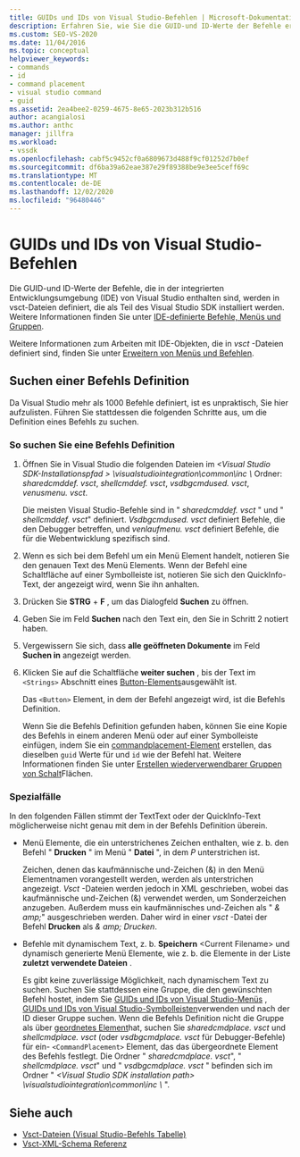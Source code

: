```yaml
---
title: GUIDs und IDs von Visual Studio-Befehlen | Microsoft-Dokumentation
description: Erfahren Sie, wie Sie die GUID-und ID-Werte der Befehle ermitteln, die in der integrierten Entwicklungsumgebung (IDE) von Visual Studio enthalten sind.
ms.custom: SEO-VS-2020
ms.date: 11/04/2016
ms.topic: conceptual
helpviewer_keywords:
- commands
- id
- command placement
- visual studio command
- guid
ms.assetid: 2ea4bee2-0259-4675-8e65-2023b312b516
author: acangialosi
ms.author: anthc
manager: jillfra
ms.workload:
- vssdk
ms.openlocfilehash: cabf5c9452cf0a6809673d488f9cf01252d7b0ef
ms.sourcegitcommit: df6ba39a62eae387e29f89388be9e3ee5ceff69c
ms.translationtype: MT
ms.contentlocale: de-DE
ms.lasthandoff: 12/02/2020
ms.locfileid: "96480446"
---
```

# <a name="guids-and-ids-of-visual-studio-commands"></a>GUIDs und IDs von Visual Studio-Befehlen
Die GUID-und ID-Werte der Befehle, die in der integrierten Entwicklungsumgebung (IDE) von Visual Studio enthalten sind, werden in vsct-Dateien definiert, die als Teil des Visual Studio SDK installiert werden. Weitere Informationen finden Sie unter [IDE-definierte Befehle, Menüs und Gruppen](../../extensibility/internals/ide-defined-commands-menus-and-groups.md).

 Weitere Informationen zum Arbeiten mit IDE-Objekten, die in *vsct* -Dateien definiert sind, finden Sie unter [Erweitern von Menüs und Befehlen](../../extensibility/extending-menus-and-commands.md).

## <a name="find-a-command-definition"></a>Suchen einer Befehls Definition
 Da Visual Studio mehr als 1000 Befehle definiert, ist es unpraktisch, Sie hier aufzulisten. Führen Sie stattdessen die folgenden Schritte aus, um die Definition eines Befehls zu suchen.

### <a name="to-locate-a-command-definition"></a>So suchen Sie eine Befehls Definition

1. Öffnen Sie in Visual Studio die folgenden Dateien im *<Visual Studio SDK-Installationspfad \> \visualstudiointegration\common\inc \\* Ordner: *sharedcmddef. vsct*, *shellcmddef. vsct*, *vsdbgcmdused. vsct*, *venusmenu. vsct*.

    Die meisten Visual Studio-Befehle sind in " *sharedcmddef. vsct* " und " *shellcmddef. vsct*" definiert. *Vsdbgcmdused. vsct* definiert Befehle, die den Debugger betreffen, und *venlaufmenu. vsct* definiert Befehle, die für die Webentwicklung spezifisch sind.

2. Wenn es sich bei dem Befehl um ein Menü Element handelt, notieren Sie den genauen Text des Menü Elements. Wenn der Befehl eine Schaltfläche auf einer Symbolleiste ist, notieren Sie sich den QuickInfo-Text, der angezeigt wird, wenn Sie ihn anhalten.

3. Drücken Sie **STRG** + **F** , um das Dialogfeld **Suchen** zu öffnen.

4. Geben Sie im Feld **Suchen** nach den Text ein, den Sie in Schritt 2 notiert haben.

5. Vergewissern Sie sich, dass **alle geöffneten Dokumente** im Feld **Suchen in** angezeigt werden.

6. Klicken Sie auf die Schaltfläche **weiter suchen** , bis der Text im `<Strings>` Abschnitt eines [Button-Elements](../../extensibility/button-element.md)ausgewählt ist.

    Das `<Button>` Element, in dem der Befehl angezeigt wird, ist die Befehls Definition.

   Wenn Sie die Befehls Definition gefunden haben, können Sie eine Kopie des Befehls in einem anderen Menü oder auf einer Symbolleiste einfügen, indem Sie ein [commandplacement-Element](../../extensibility/commandplacement-element.md) erstellen, das dieselben `guid` Werte für und `id` wie der Befehl hat. Weitere Informationen finden Sie unter [Erstellen wiederverwendbarer Gruppen von Schalt](../../extensibility/creating-reusable-groups-of-buttons.md)Flächen.

### <a name="special-cases"></a>Spezialfälle
 In den folgenden Fällen stimmt der TextText oder der QuickInfo-Text möglicherweise nicht genau mit dem in der Befehls Definition überein.

- Menü Elemente, die ein unterstrichenes Zeichen enthalten, wie z. b. den Befehl " **Drucken** " im Menü " **Datei** ", in dem *P* unterstrichen ist.

     Zeichen, denen das kaufmännische und-Zeichen (&) in den Menü Elementnamen vorangestellt werden, werden als unterstrichen angezeigt. *Vsct* -Dateien werden jedoch in XML geschrieben, wobei das kaufmännische und-Zeichen (&) verwendet werden, um Sonderzeichen anzugeben. Außerdem muss ein kaufmännisches und-Zeichen als " *&amp; amp;*" ausgeschrieben werden. Daher wird in einer *vsct* -Datei der Befehl **Drucken** als *&amp; amp; Drucken*.

- Befehle mit dynamischem Text, z. b. **Speichern** \<Current Filename\> und dynamisch generierte Menü Elemente, wie z. b. die Elemente in der Liste **zuletzt verwendete Dateien** .

     Es gibt keine zuverlässige Möglichkeit, nach dynamischem Text zu suchen. Suchen Sie stattdessen eine Gruppe, die den gewünschten Befehl hostet, indem Sie [GUIDs und IDs von Visual Studio-Menüs](../../extensibility/internals/guids-and-ids-of-visual-studio-menus.md) , [GUIDs und IDs von Visual Studio-Symbolleisten](../../extensibility/internals/guids-and-ids-of-visual-studio-toolbars.md)verwenden und nach der ID dieser Gruppe suchen. Wenn die Befehls Definition nicht die Gruppe als über [geordnetes Element](../../extensibility/parent-element.md)hat, suchen Sie *sharedcmdplace. vsct* und *shellcmdplace. vsct* (oder *vsdbgcmdplace. vsct* für Debugger-Befehle) für ein- `<CommandPlacement>` Element, das das übergeordnete Element des Befehls festlegt. Die Ordner " *sharedcmdplace. vsct*", " *shellcmdplace. vsct*" und " *vsdbgcmdplace. vsct* " befinden sich im Ordner " *\<Visual Studio SDK installation path\> \visualstudiointegration\common\inc \\* ".

## <a name="see-also"></a>Siehe auch

- [Vsct-Dateien (Visual Studio-Befehls Tabelle)](../../extensibility/internals/visual-studio-command-table-dot-vsct-files.md)
- [Vsct-XML-Schema Referenz](../../extensibility/vsct-xml-schema-reference.md)

